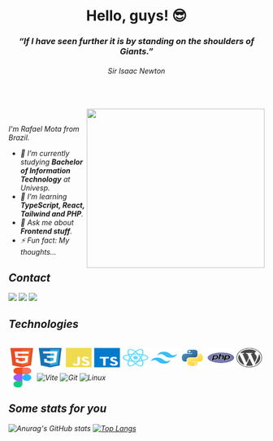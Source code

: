 <h1 align="center">Hello, guys! 😎 </h1> 

<h3 align="center"><i>“If I have seen further it is by standing on the shoulders of Giants.”</it></h3>
<h6 align="center">Sir Isaac Newton</h6>

<br>
<br>

<img align="right" src="https://media4.giphy.com/media/xT9IgzoKnwFNmISR8I/giphy.gif?cid=ecf05e47oeoixpqnw6kt0ytmah6acswz8np8lozv9w1td93y&rid=giphy.gif&ct=g" width="350" height="313"/>
<br>

<p>I'm Rafael Mota from Brazil.</p>

- 🔭 I’m currently studying **Bachelor of Information Technology** at Univesp.
- 🌱 I’m learning **TypeScript, React, Tailwind and PHP**.
- 💬 Ask me about **Frontend stuff**.
- ⚡ Fun fact: My thoughts...


## Contact
 
<div> 
<!-- LinkedIn  -->
  <a href="https://www.linkedin.com/in/faelmota/" title="Perfil do LinkedIn" target="_blank"><img src="https://img.shields.io/badge/-LinkedIn-%230077B5?style=for-the-badge&logo=linkedin&logoColor=white" target="__blank"></a>  
<!-- YouTube  -->
  <a href="https://www.youtube.com/channel/UCQeEuyv6mQbRjpuBrfWYrjw" title="Canal do YouTube" target="_blank"><img src="https://img.shields.io/badge/YouTube-FF0000?style=for-the-badge&logo=youtube&logoColor=white" target="_blank"></a>
<!-- Gmail  -->
  <a href = "mailto:rafaelmota.dev@gmail.com" title="E-mail para contato"><img src="https://img.shields.io/badge/-Gmail-%23333?style=for-the-badge&logo=gmail&logoColor=white" target="_blank"></a>
</div>

## Technologies

<div style="display: inline_block"><br>
<!-- HTML -->
  <img align="center" title="HTML" alt="HTML" height="39" width="52" src="https://raw.githubusercontent.com/devicons/devicon/master/icons/html5/html5-original.svg">
<!-- CSS -->
  <img align="center" title="CSS" alt="CSS" height="39" width="52" src="https://raw.githubusercontent.com/devicons/devicon/master/icons/css3/css3-original.svg">
<!-- JavaScript -->
  <img align="center" title="JavaScript" alt="JavaScript" height="39" width="52" src="https://raw.githubusercontent.com/devicons/devicon/master/icons/javascript/javascript-plain.svg">
 <!-- TypeScript -->
  <img align="center" title="TypeScript" alt="TypeScript" height="39" width="52" src="https://raw.githubusercontent.com/devicons/devicon/master/icons/typescript/typescript-original.svg">
 <!-- React -->
  <img align="center" title="React" alt="React" height="39" width="52" src="https://raw.githubusercontent.com/devicons/devicon/master/icons/react/react-original.svg">
 <!-- Tailwind CSS -->
  <img align="center" title="Tailwind CSS" alt="TailwindCSS" height="39" width="52" src="https://github.com/devicons/devicon/blob/master/icons/tailwindcss/tailwindcss-original.svg">
<!-- Python -->
  <img align="center" title="Python" alt="Python" height="39" width="52" src="https://raw.githubusercontent.com/devicons/devicon/master/icons/python/python-original.svg">
 <!-- PHP -->
  <img align="center" title="PHP" alt="PHP" height="39" width="52" src="https://raw.githubusercontent.com/devicons/devicon/master/icons/php/php-original.svg">
 <!-- WordPress -->
  <img align="center" title="WordPress" alt="WordPress" height="39" width="52" src="https://raw.githubusercontent.com/devicons/devicon/master/icons/wordpress/wordpress-plain.svg">
 <!-- Figma -->
  <img align="center" alt="Figma" height="39" width="52" src="https://raw.githubusercontent.com/devicons/devicon/master/icons/figma/figma-original.svg">
 <!-- Vite -->
 <img align="center" title="Vitejs" alt="Vite" src="https://raw.githubusercontent.com/danielcranney/readme-generator/main/public/icons/skills/vite-colored.svg" width="39" height="39">
 <!-- Git -->
  <img align="center" title="Git" alt="Git" height="39" width="52" src="https://raw.githubusercontent.com/jmnote/z-icons/master/svg/git.svg">
 <!-- Linux -->
  <img align="center" title="Linux" alt="Linux" height="39" width="52" src="https://cdn.jsdelivr.net/gh/devicons/devicon/icons/linux/linux-original.svg">
</div>
  
  
## Some stats for you

![Anurag's GitHub stats](https://github-readme-stats.vercel.app/api?username=fael-atom&show_icons=true&theme=merko)
[![Top Langs](https://github-readme-stats.vercel.app/api/top-langs/?username=fael-atom&layout=compact)](https://github.com/anuraghazra/github-readme-stats)

  
  
  
  
  


